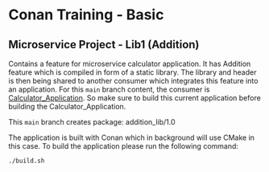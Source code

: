 # Conan Training - Basic
## Microservice Project - Lib1 (Addition)

Contains a feature for microservice calculator application.
It has Addition feature which is compiled in form of a static library. The library and header is then being shared to another consumer which integrates this feature into an application.
For this `main` branch content, the consumer is [Calculator_Application](https://github.com/tlp1kor/conan-training-basic/tree/chapter_2_microservice_project). So make sure to build this current application before building the Calculator_Application.

This `main` branch creates package: addition_lib/1.0

The application is built with Conan which in background will use CMake in this case.
To build the application please run the following command:
```
./build.sh
```
